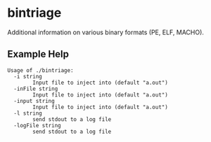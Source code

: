# bintriage
Additional information on various binary formats (PE, ELF, MACHO).

## Example Help
```
Usage of ./bintriage:
  -i string
    	Input file to inject into (default "a.out")
  -inFile string
    	Input file to inject into (default "a.out")
  -input string
    	Input file to inject into (default "a.out")
  -l string
    	send stdout to a log file
  -logFile string
    	send stdout to a log file
```
